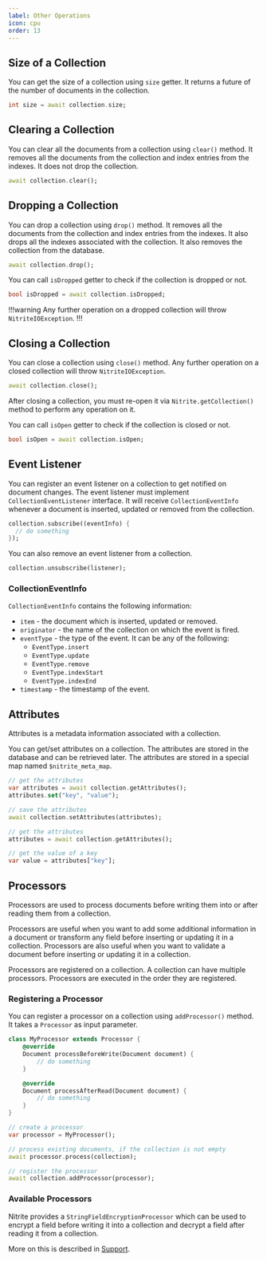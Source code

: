 ```yaml
---
label: Other Operations
icon: cpu
order: 13
---
```


## Size of a Collection

You can get the size of a collection using `size` getter. It returns a future of the number of documents in the collection.

```dart
int size = await collection.size;
```

## Clearing a Collection

You can clear all the documents from a collection using `clear()` method. It removes all the documents from the collection and index entries from the indexes. It does not drop the collection.

```dart
await collection.clear();
```

## Dropping a Collection

You can drop a collection using `drop()` method. It removes all the documents from the collection and index entries from the indexes. It also drops all the indexes associated with the collection. It also removes the collection from the database.

```dart
await collection.drop();
```

You can call `isDropped` getter to check if the collection is dropped or not.

```dart
bool isDropped = await collection.isDropped;
```

!!!warning
Any further operation on a dropped collection will throw `NitriteIOException`.
!!!

## Closing a Collection

You can close a collection using `close()` method. Any further operation on a closed collection will throw `NitriteIOException`.

```dart
await collection.close();
```

After closing a collection, you must re-open it via `Nitrite.getCollection()` method to perform any operation on it.

You can call `isOpen` getter to check if the collection is closed or not.

```dart
bool isOpen = await collection.isOpen;
```

## Event Listener

You can register an event listener on a collection to get notified on document changes. The event listener must implement `CollectionEventListener` interface. It will receive `CollectionEventInfo` whenever a document is inserted, updated or removed from the collection.

```dart
collection.subscribe((eventInfo) {
  // do something
});
```

You can also remove an event listener from a collection.

```dart
collection.unsubscribe(listener);
```

### CollectionEventInfo

`CollectionEventInfo` contains the following information:

- `item` - the document which is inserted, updated or removed.
- `originator` - the name of the collection on which the event is fired.
- `eventType` - the type of the event. It can be any of the following:
    - `EventType.insert`
    - `EventType.update`
    - `EventType.remove`
    - `EventType.indexStart`
    - `EventType.indexEnd`
- `timestamp` - the timestamp of the event.

## Attributes

Attributes is a metadata information associated with a collection. 

You can get/set attributes on a collection. The attributes are stored in the database and can be retrieved later. The attributes are stored in a special map named `$nitrite_meta_map`.

```dart
// get the attributes
var attributes = await collection.getAttributes();
attributes.set("key", "value");

// save the attributes
await collection.setAttributes(attributes);

// get the attributes
attributes = await collection.getAttributes();

// get the value of a key
var value = attributes["key"];
```

## Processors

Processors are used to process documents before writing them into or after reading them from a collection. 

Processors are useful when you want to add some additional information in a document or transform any field before inserting or updating it in a collection. Processors are also useful when you want to validate a document before inserting or updating it in a collection.

Processors are registered on a collection. A collection can have multiple processors. Processors are executed in the order they are registered.

### Registering a Processor

You can register a processor on a collection using `addProcessor()` method. It takes a `Processor` as input parameter.

```dart
class MyProcessor extends Processor {
    @override
    Document processBeforeWrite(Document document) {
        // do something
    }

    @override
    Document processAfterRead(Document document) {
        // do something
    }
}

// create a processor
var processor = MyProcessor();

// process existing documents, if the collection is not empty
await processor.process(collection);

// register the processor
await collection.addProcessor(processor);
```

### Available Processors

Nitrite provides a `StringFieldEncryptionProcessor` which can be used to encrypt a field before writing it into a collection and decrypt a field after reading it from a collection.

More on this is described in [Support](../support/encryption.md#field-level-encryption).